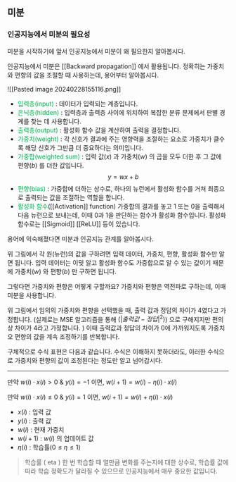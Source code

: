 
## 미분

### 인공지능에서 미분의 필요성

미분을 시작하기에 앞서 인공지능에서 미분이 왜 필요한지 알아봅시다.

인공지능에서 미분은 [[Backward propagation]] 에서 활용됩니다. 정확히는 가중치와 편향의 값을 조절할 때 사용하는데, 용어부터 알아봅시다.

![[Pasted image 20240228155116.png]]

- <font color="#00b050">입력층(input)</font> : 데이터가 입력되는 계층입니다.
- <font color="#00b050">은닉층(hidden)</font> : 입력층과 출력층 사이에 위치하여 복잡한 분류 문제에서 판별 경계를 찾는 데 사용합니다.
- <font color="#00b050">출력층(output)</font> : 활성화 함수 값을 계산하여 출력을 결정합니다.
- <font color="#00b050">가중치(weight)</font> : 각 신호가 결과에 주는 영향력을 조절하는 요소로 가중치가 클수록 해당 신호가 그만큼 더 중요하다는 의미입니다.
- <font color="#00b050">가중합(weighted sum)</font> : 입력 값($x$) 과 가중치($w$) 의 곱을 모두 더한 후 그 값에 편향($b$) 를 더한 값입니다.
$$y = wx + b$$
- <font color="#00b050">편향(bias)</font> : 가중합에 더하는 상수로, 하나의 뉴런에서 활성화 함수를 거쳐 최종으로 출력되는 값을 조절하는 역할을 합니다.
- <font color="#00b050">활성화 함수</font>([[Activation]] function) 가중합의 결과를 놓고 1 또는 0을 출력해서 다음 뉴런으로 보내는데, 이때 0과 1을 판단하는 함수가 활성화 함수입니다. 활성화 함수로는 [[Sigmoid]]  [[ReLU]] 등이 있습니다.

용어에 익숙해졌다면 미분과 인공지능 관계를 알아봅시다.

위 그림에서 각 원(뉴런)의 값을 구하려면 입력 데이터, 가중치, 편향, 활성화 함수만 알면 됩니다. 입력 데이터는 이밎 알고 활성화 함수도 가중합으로 알 수 있는 값이기 때문에 가중치($w$) 와 편향($b$) 만 구하면 됩니다.

그렇다면 가중치와 편향은 어떻게 구할까요? 가중치와 편향은 역전파로 구하는데, 이때 미분을 사용합니다.

위 그림에서 임의의 가중치와 편향을 선택했을 때, 출력 값과 정답의 차이가 4였다고 가정합니다. (실제로는 MSE 알고리즘을 통해 $(|출력 값 - 정답|^2)$) 으로 구해지지만 편의상 차이가 4라고 가정합니다. ) 이때 출력값과 정답의 차이가 0에 가까워지도록 가중치오 편향의 값을 계속 조정하기를 반복합니다.

구체적으로 수식 표현은 다음과 같습니다. 수식은 이해하지 못하더라도, 이러한 수식으로 가중치와 편향의 값이 조정된다는 정도만 알고 넘어갑시다.

---
만약 $w(i) \cdot x(i) > 0$ & $y(i) = -1$ 이면, $w(i+1) = w(i) - \eta(i) \cdot x(i)$ 

만약 $w(i) \cdot x(i) \leq 0$ & $y(i) = 1$ 이면, $w(i+1) = w(i) + \eta(i) \cdot x(i)$ 

- $x(i)$ : 입력 값
- $y(i)$ : 출력 값
- $w(i)$ : 현재 가중치
- $w(i+1)$ : $w(i)$ 의 업데이트 값
- $\eta(i)$ : 학습률($0 \leq \eta \leq 1$)
> 학습률 ( eta )
>한 번 학습할 때 얼만큼 변화를 주는지에 대한 상수로, 학습률 값에 따라 학습 정확도가 달라질 수 있으므로 인공지능에서 매우 중요한 값입니다.


